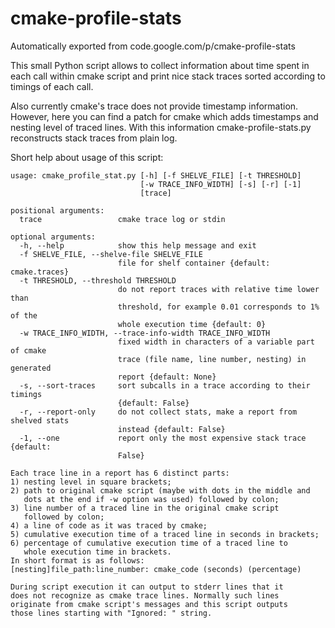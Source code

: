 # cmake-profile-stats
Automatically exported from code.google.com/p/cmake-profile-stats

This small Python script allows to collect information about time spent in each call within cmake script and print nice stack traces sorted according to timings of each call.

Also currently cmake's trace does not provide timestamp information. However, here you can find a patch for cmake which adds timestamps and nesting level of traced lines. With this information cmake-profile-stats.py reconstructs stack traces from plain log.

Short help about usage of this script:

```
usage: cmake_profile_stat.py [-h] [-f SHELVE_FILE] [-t THRESHOLD]
                             [-w TRACE_INFO_WIDTH] [-s] [-r] [-1]
                             [trace]

positional arguments:
  trace                 cmake trace log or stdin

optional arguments:
  -h, --help            show this help message and exit
  -f SHELVE_FILE, --shelve-file SHELVE_FILE
                        file for shelf container {default: cmake.traces}
  -t THRESHOLD, --threshold THRESHOLD
                        do not report traces with relative time lower than
                        threshold, for example 0.01 corresponds to 1% of the
                        whole execution time {default: 0}
  -w TRACE_INFO_WIDTH, --trace-info-width TRACE_INFO_WIDTH
                        fixed width in characters of a variable part of cmake
                        trace (file name, line number, nesting) in generated
                        report {default: None}
  -s, --sort-traces     sort subcalls in a trace according to their timings
                        {default: False}
  -r, --report-only     do not collect stats, make a report from shelved stats
                        instead {default: False}
  -1, --one             report only the most expensive stack trace {default:
                        False}

Each trace line in a report has 6 distinct parts:
1) nesting level in square brackets;
2) path to original cmake script (maybe with dots in the middle and
   dots at the end if -w option was used) followed by colon;
3) line number of a traced line in the original cmake script
   followed by colon;
4) a line of code as it was traced by cmake;
5) cumulative execution time of a traced line in seconds in brackets;
6) percentage of cumulative execution time of a traced line to
   whole execution time in brackets.
In short format is as follows:
[nesting]file_path:line_number: cmake_code (seconds) (percentage)

During script execution it can output to stderr lines that it
does not recognize as cmake trace lines. Normally such lines
originate from cmake script's messages and this script outputs
those lines starting with "Ignored: " string.
```
